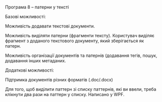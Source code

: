 Програма 8 – патерни у тексті

Базові можливості:

Можливість додавати текстові документи.

Можливість виділяти патерни (фрагменти тексту). Користувач виділяє фрагмент з доданого текстового документу, який зберігається як патерн. 

Можливість організації документів та патернів (додавання тегів, пошук, додавання інших метаданих.


Додаткові можливості: 

Підтримка документів різних форматів (.doc/.docx)



Для того, щоб виділити паттерн зі списку паттернів, які ви ввели, треба клікнути два рази на паттерн у списку.
Написано у WPF.
